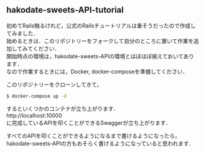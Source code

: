 ## hakodate-sweets-API-tutorial

初めてRails触るけれど，公式のRailsチュートリアルは重そうだったので作成してみました．  
始めるときは．このリポジトリーをフォークして自分のところに置いて作業を追加してみてください．  
開始時点の環境は，hakodate-sweets-APIの環境とほぼほぼ揃えておいてあります．  
なので作業するときには，Docker, docker-composeを準備してください．  

このリポジトリーをクローンしてきて，  
```sh
$ docker-compose up -d
```
するといくつかのコンテナが立ち上がります．  
http://localhost:10000  
に完成しているAPIを叩くことができるSwaggerが立ち上がります．

すべてのAPIを叩くことができるようになるまで書けるようになったら，  
hakodate-sweets-APIの方もおそらく書けるようになっていると思われます．
